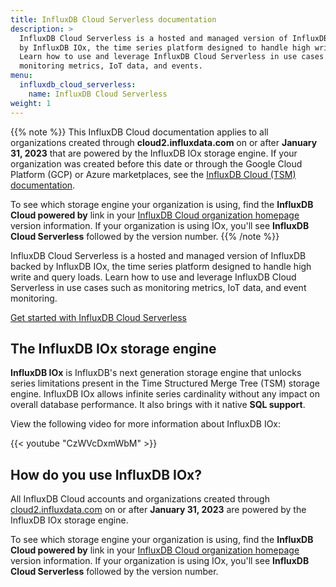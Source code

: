 ```yaml
---
title: InfluxDB Cloud Serverless documentation
description: >
  InfluxDB Cloud Serverless is a hosted and managed version of InfluxDB backed
  by InfluxDB IOx, the time series platform designed to handle high write and query loads.
  Learn how to use and leverage InfluxDB Cloud Serverless in use cases such as
  monitoring metrics, IoT data, and events.
menu:
  influxdb_cloud_serverless:
    name: InfluxDB Cloud Serverless
weight: 1
---
```


{{% note %}}
This InfluxDB Cloud documentation applies to all organizations created through
**cloud2.influxdata.com** on or after **January 31, 2023** that are powered by
the InfluxDB IOx storage engine. If your organization was created before this
date or through the Google Cloud Platform (GCP) or Azure marketplaces, see the
[InfluxDB Cloud (TSM) documentation](/influxdb/cloud/).

To see which storage engine your organization is using,
find the **InfluxDB Cloud powered by** link in your
[InfluxDB Cloud organization homepage](https://cloud2.influxdata.com) version information.
If your organization is using IOx, you'll see
**InfluxDB Cloud Serverless** followed by the version number.
{{% /note %}}

InfluxDB Cloud Serverless is a hosted and managed version of InfluxDB backed
by InfluxDB IOx, the time series platform designed to handle high write and query loads.
Learn how to use and leverage InfluxDB Cloud Serverless in use cases such as monitoring
metrics, IoT data, and event monitoring.

<a class="btn" href="/influxdb/cloud-serverless/get-started/">Get started with InfluxDB Cloud Serverless</a>

## The InfluxDB IOx storage engine

**InfluxDB IOx** is InfluxDB's next generation storage engine that unlocks series
limitations present in the Time Structured Merge Tree (TSM) storage engine.
InfluxDB IOx allows infinite series cardinality without any impact on
overall database performance. It also brings with it native
**SQL support**<!-- and improved InfluxQL performance -->.

View the following video for more information about InfluxDB IOx:

{{< youtube "CzWVcDxmWbM" >}}

## How do you use InfluxDB IOx?

All InfluxDB Cloud accounts and organizations created through
[cloud2.influxdata.com](https://cloud2.influxdata.com) on or after **January 31, 2023**
are powered by the InfluxDB IOx storage engine.

To see which storage engine your organization is using,
find the **InfluxDB Cloud powered by** link in your
[InfluxDB Cloud organization homepage](https://cloud2.influxdata.com) version information.
If your organization is using IOx, you'll see
**InfluxDB Cloud Serverless** followed by the version number.
